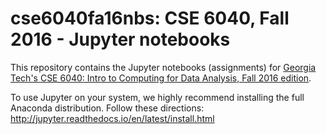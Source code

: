# cse6040fa16nbs: CSE 6040, Fall 2016 - Jupyter notebooks

This repository contains the Jupyter notebooks (assignments) for
[Georgia Tech's CSE 6040: Intro to Computing for Data Analysis, Fall
2016 edition](http://cse6040.gatech.edu/fa16).

To use Jupyter on your system, we highly recommend installing the full
Anaconda distribution. Follow these directions:
http://jupyter.readthedocs.io/en/latest/install.html
